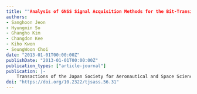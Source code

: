 ```yaml
---
title: ""Analysis of GNSS Signal Acquisition Methods for the Bit-Transition Problem for a Single Code Period""
authors:
- Sanghoon Jeon
- Hyungmin So
- Ghangho Kim
- Changdon Kee
- Kiho Kwon
- SeungWoon Choi
date: "2013-01-01T00:00:00Z"
publishDate: "2013-01-01T00:00:00Z"
publication_types: ["article-journal"]
publication: |-
    Transactions of the Japan Society for Aeronautical and Space Sciences, Vol.56, No.1, Jan. 2013, pp. 31-41
doi: "https://doi.org/10.2322/tjsass.56.31"
---
```


